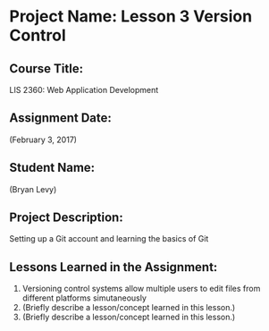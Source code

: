 # Project Name:  Lesson 3 Version Control

## Course Title:
LIS 2360:  Web Application Development

## Assignment Date:  
(February 3, 2017)

## Student Name:  
(Bryan Levy)

## Project Description:
Setting up a Git account and learning the basics of Git

## Lessons Learned in the Assignment:
1. Versioning control systems allow multiple users to edit files from different platforms simutaneously
2. (Briefly describe a lesson/concept learned in this lesson.)
3. (Briefly describe a lesson/concept learned in this lesson.)
